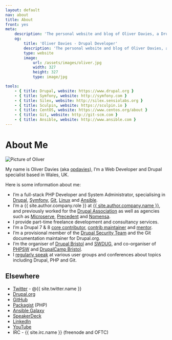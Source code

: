 ```yaml
---
layout: default
nav: about
title: About
front: yes
meta:
    description: 'The personal website and blog of Oliver Davies, a Drupal Developer and System Administrator from Wales, UK.'
    og:
        title: 'Oliver Davies - Drupal Developer'
        description: 'The personal website and blog of Oliver Davies, a Drupal Developer and System Administrator from Wales, UK.'
        type: website
        image:
            url: /assets/images/oliver.jpg
            width: 327
            height: 327
            type: image/jpg

tools:
    - { title: Drupal, website: https://www.drupal.org }
    - { title: Symfony, website: http://symfony.com }
    - { title: Silex, website: http://silex.sensiolabs.org }
    - { title: Sculpin, website: https://sculpin.io }
    - { title: CentOS, website: https://www.centos.org/about }
    - { title: Git, website: http://git-scm.com }
    - { title: Ansible, website: http://www.ansible.com }
---
```

# About Me

<img src="{{ site.gravatar.url }}?s=200" alt="Picture of Oliver" class="me img-circle">

My name is Oliver Davies (aka [opdavies][1]), I’m a Web Developer and Drupal specialist based in Wales, UK.

Here is some information about me:

* I’m a full-stack PHP Developer and System Administrator, specialising in [Drupal][2], [Symfony][3], [Git][4], [Linux][5] and [Ansible][6].
* I’m a {{ site.author.company.role }} at [{{ site.author.company.name }}][20], and previously worked for the [Drupal Association][7] as well as agencies such as [Microserve][8], [Precedent][9] and [Nomensa][10].
* I provide part-time freelance development and consultancy services.
* I’m a Drupal 7 & 8 [core contributor][11], [contrib maintainer][12] and [mentor][13].
* I’m a provisional member of the [Drupal Security Team][14] and the Git documentation maintainer for Drupal.org.
* I’m the organiser of [Drupal Bristol][15] and [SWDUG][16], and co-organiser of [PHPSW][17] and [DrupalCamp Bristol][18].
* I [regularly speak][19] at various user groups and conferences about topics including Drupal, PHP and Git.

## Elsewhere

* [Twitter][21] - @{{ site.twitter.name }}
* [Drupal.org][22]
* [GitHub][23]
* [Packagist][24] (PHP)
* [Ansible Galaxy][25]
* [SpeakerDeck][26]
* [LinkedIn][27]
* [YouTube][28]
* IRC - {{ site.irc.name }} (freenode and OFTC)

[1]: https://www.google.com/#q=opdavies
[2]: https://www.drupal.org
[3]: http://symfony.com
[4]: http://git-scm.com
[5]: https://en.wikipedia.org/wiki/Linux
[6]: http://www.ansible.com
[7]: https://assoc.drupal.org
[8]: https://www.microserve.io
[9]: http://precedent.com
[10]: http://www.nomensa.com
[11]: https://www.drupal.org/u/opdavies/issue-credits/3060
[12]: https://www.drupal.org/project/user/381388
[13]: https://www.drupal.org/user/381388/people-mentored
[14]: https://www.drupal.org/security-team
[15]: http://www.drupalbristol.org.uk
[16]: https://groups.drupal.org/wales-uk
[17]: https://phpsw.uk
[18]: http://www.drupalcampbristol.co.uk
[19]: {{site.url}}/talks/
[20]: {{site.author.company.website}}
[21]: {{site.twitter.url}}
[22]: {{site.drupalorg.url_nice}}
[23]: {{site.github.url}}
[24]: {{site.packagist.url}}
[25]: {{site.ansible_galaxy.url}}
[26]: {{site.speakerdeck.url}}
[27]: {{site.linkedin.url}}
[28]: {{site.youtube.channel_url}}
